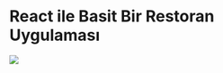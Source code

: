 # React ile Basit Bir Restoran Uygulaması


![](https://github.com/aliblackeye/react-restaurant-app/blob/master/video.gif)

